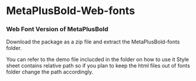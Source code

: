 # MetaPlusBold-Web-fonts

### Web Font Version of MetaPlusBold

Download the package as a zip file and extract the MetaPlusBold-fonts folder.

You can refer to the demo file inclucded in the folder on how to use it
Style sheet contains relative path so if you plan to keep the html files out of fonts folder change the path accordingly.
